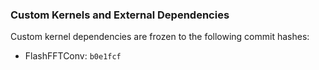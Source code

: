 ### Custom Kernels and External Dependencies

Custom kernel dependencies are frozen to the following commit hashes:
- FlashFFTConv: `b0e1fcf` 